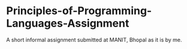# Principles-of-Programming-Languages-Assignment
A short informal assignment submitted at MANIT, Bhopal as it is by me.
